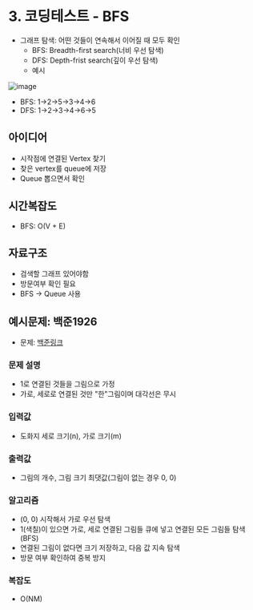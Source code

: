 # 3. 코딩테스트 - BFS
- 그래프 탐색: 어떤 것들이 연속해서 이어질 때 모두 확인
  - BFS: Breadth-first search(너비 우선 탐색)
  - DFS: Depth-frist search(깊이 우선 탐색)
  - 예시
  
![image](https://github.com/user-attachments/assets/0f9e78a0-41fc-4d1e-b120-501829d89745)
  - BFS: 1->2->5->3->4->6
  - DFS: 1->2->3->4->6->5

## 아이디어
- 시작점에 연결된 Vertex 찾기
- 찾은 vertex를 queue에 저장
- Queue 뽑으면서 확인

## 시간복잡도
- BFS: O(V + E)

## 자료구조
- 검색할 그래프 있어야함
- 방문여부 확인 필요
- BFS -> Queue 사용

## 예시문제: 백준1926
- 문제: [백준링크](https://www.acmicpc.net/problem/1926)

### 문제 설명
- 1로 연결된 것들을 그림으로 가정
- 가로, 세로로 연결된 것만 "한"그림이며 대각선은 무시

### 입력값
- 도화지 세로 크기(n), 가로 크기(m)

### 출력값
- 그림의 개수, 그림 크기 최댓값(그림이 없는 경우 0, 0)
  
### 알고리즘
- (0, 0) 시작해서 가로 우선 탐색
- 1(색칠)이 있으면 가로, 세로 연결된 그림들 큐에 넣고 연결된 모든 그림들 탐색(BFS)
- 연결된 그림이 없다면 크기 저장하고, 다음 값 지속 탐색
- 방문 여부 확인하여 중복 방지

### 복잡도
- O(NM)